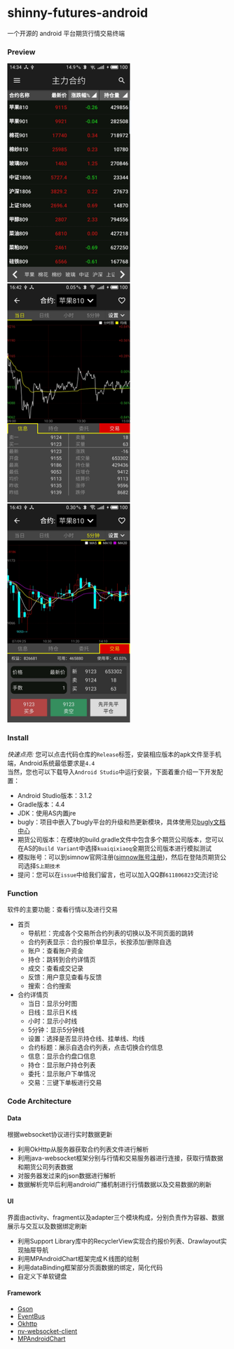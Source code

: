 # shinny-futures-android
一个开源的 android 平台期货行情交易终端</br>
### Preview
<img src="screenshot/主力合约.jpg" width="280"/> <img src="screenshot/信息.jpg" width="280"/> <img src="screenshot/交易.jpg" width="280"/><br>
### Install
*快速点亮:* 您可以点击代码仓库的`Release`标签，安装相应版本的apk文件至手机端，Android系统最低要求是`4.4`<br>
当然，您也可以下载导入`Android Studio`中运行安装，下面着重介绍一下开发配置：
- Android Studio版本：3.1.2
- Gradle版本：4.4
- JDK：使用AS内置jre
- bugly：项目中嵌入了bugly平台的升级和热更新模块，具体使用见[bugly文档中心](https://bugly.qq.com/docs/)
- 期货公司版本：在模块的build.gradle文件中包含多个期货公司版本，您可以在AS的`Build Variant`中选择`kuaiqixiaoq`全期货公司版本进行模拟测试
- 模拟账号：可以到simnow官网注册([simnow账号注册](http://www.simnow.com.cn/))，然后在登陆页期货公司选择`S上期技术`
- 提问：您可以在`issue`中给我们留言，也可以加入QQ群`611806823`交流讨论
### Function
软件的主要功能：查看行情以及进行交易<br>
- 首页
  - 导航栏：完成各个交易所合约列表的切换以及不同页面的跳转
  - 合约列表显示：合约报价单显示，长按添加/删除自选
  - 账户：查看账户资金
  - 持仓：跳转到合约详情页
  - 成交：查看成交记录
  - 反馈：用户意见查看与反馈
  - 搜索：合约搜索
- 合约详情页
  - 当日：显示分时图
  - 日线：显示日Ｋ线
  - 小时：显示小时线
  - 5分钟：显示5分钟线
  - 设置：选择是否显示持仓线、挂单线、均线
  - 合约标题：展示自选合约列表，点击切换合约信息
  - 信息：显示合约盘口信息
  - 持仓：显示账户持仓列表
  - 委托：显示账户下单情况
  - 交易：三键下单板进行交易
### Code Architecture
#### Data
根据websocket协议进行实时数据更新
- 利用OkHttp从服务器获取合约列表文件进行解析
- 利用java-websocket框架分别与行情和交易服务器进行连接，获取行情数据和期货公司列表数据
- 对服务器发过来的json数据进行解析
- 数据解析完毕后利用android广播机制进行行情数据以及交易数据的刷新
#### UI
界面由activity、fragment以及adapter三个模块构成，分别负责作为容器、数据展示与交互以及数据绑定刷新
- 利用Support Library库中的RecyclerView实现合约报价列表、Drawlayout实现抽屉导航
- 利用MPAndroidChart框架完成Ｋ线图的绘制
- 利用dataBinding框架部分页面数据的绑定，简化代码
- 自定义下单软键盘
#### Framework
- [Gson](https://github.com/google/gson)
- [EventBus](https://github.com/greenrobot/EventBus)
- [Okhttp](https://github.com/square/okhttp)
- [nv-websocket-client](https://github.com/TakahikoKawasaki/nv-websocket-client)
- [MPAndroidChart](https://github.com/PhilJay/MPAndroidChart)

